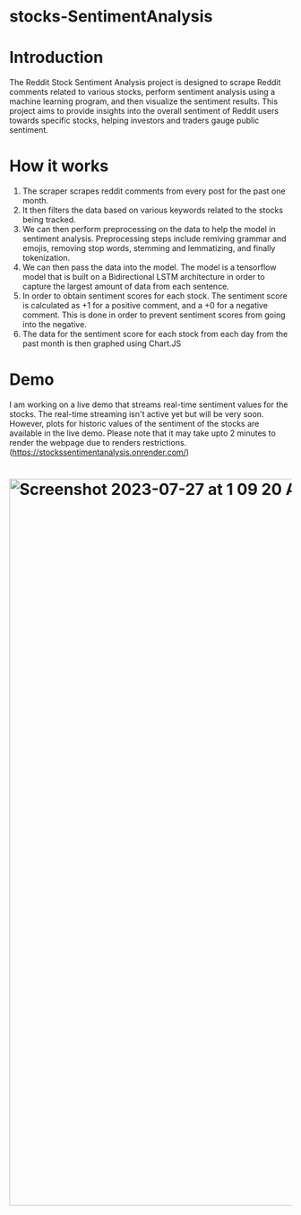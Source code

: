 # stocks-SentimentAnalysis
# Introduction  
The Reddit Stock Sentiment Analysis project is designed to scrape Reddit comments related to various stocks, perform sentiment analysis using a machine learning program, and then visualize the sentiment results. This project aims to provide insights into the overall sentiment of Reddit users towards specific stocks, helping investors and traders gauge public sentiment.
# How it works
1. The scraper scrapes reddit comments from every post for the past one month.
2. It then filters the data based on various keywords related to the stocks being tracked.
3. We can then perform preprocessing on the data to help the model in sentiment analysis. Preprocessing steps include remiving grammar and emojis, removing stop words, stemming and lemmatizing, and finally tokenization.
4. We can then pass the data into the model. The model is a tensorflow model that is built on a Bidirectional LSTM architecture in order to capture the largest amount of data from each sentence.
5. In order to obtain sentiment scores for each stock. The sentiment score is calculated as +1 for a positive comment, and a +0 for a negative comment. This is done in order to prevent sentiment scores from going into the negative.
6. The data for the sentiment score for each stock from each day from the past month is then graphed using Chart.JS

# Demo
I am working on a live demo that streams real-time sentiment values for the stocks. The real-time streaming isn't active yet but will be very soon. However, plots for historic values of the sentiment of the stocks are available in the live demo. Please note that it may take upto 2 minutes to render the webpage due to renders restrictions. (https://stockssentimentanalysis.onrender.com/)
# <img width="1297" alt="Screenshot 2023-07-27 at 1 09 20 AM" src="https://github.com/Aaddy-1/stocks-SentimentAnalysis/assets/83650351/43104302-0db4-4d68-ad76-97e0235ea149">


